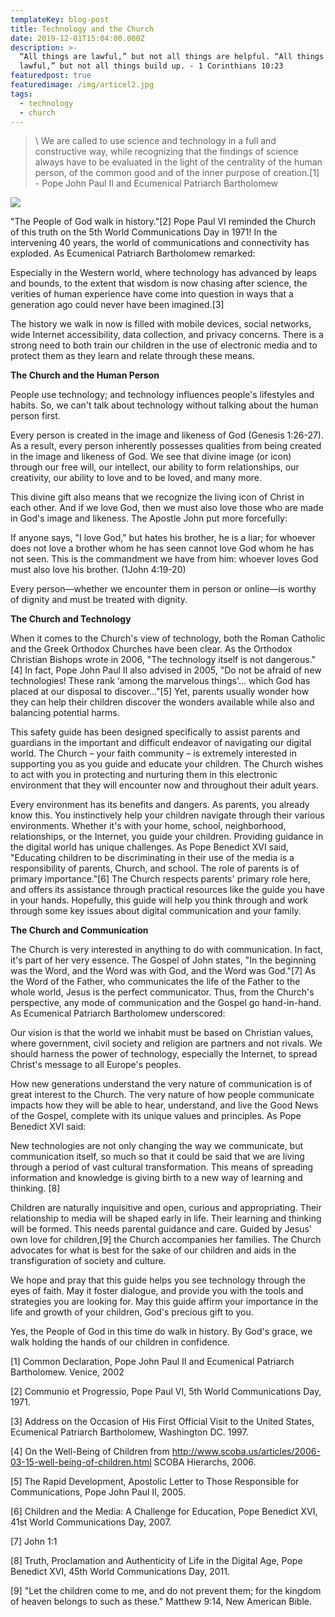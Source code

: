 ```yaml
---
templateKey: blog-post
title: Technology and the Church
date: 2019-12-01T15:04:00.000Z
description: >-
  “All things are lawful,” but not all things are helpful. “All things are
  lawful,” but not all things build up. - 1 Corinthians 10:23
featuredpost: true
featuredimage: /img/articel2.jpg
tags:
  - technology
  - church
---
```

> \    We are called to use science and technology in a full and constructive way, while recognizing that the findings of science always have to be evaluated in the light of the centrality of the human person, of the common good and of the inner purpose of creation.\[1] - Pope John Paul II and Ecumenical Patriarch Bartholomew

![](/img/articel2.jpg)

"The People of God walk in history."\[2] Pope Paul VI reminded the Church of this truth on the 5th World Communications Day in 1971! In the intervening 40 years, the world of communications and connectivity has exploded. As Ecumenical Patriarch Bartholomew remarked:

Especially in the Western world, where technology has advanced by leaps and bounds, to the extent that wisdom is now chasing after science, the verities of human experience have come into question in ways that a generation ago could never have been imagined.\[3]



The history we walk in now is filled with mobile devices, social networks, wide Internet accessibility, data collection, and privacy concerns. There is a strong need to both train our children in the use of electronic media and to protect them as they learn and relate through these means.



**The Church and the Human Person**



People use technology; and technology influences people's lifestyles and habits. So, we can't talk about technology without talking about the human person first.



Every person is created in the image and likeness of God (Genesis 1:26-27). As a result, every person inherently possesses qualities from being created in the image and likeness of God. We see that divine image (or icon) through our free will, our intellect, our ability to form relationships, our creativity, our ability to love and to be loved, and many more.



This divine gift also means that we recognize the living icon of Christ in each other. And if we love God, then we must also love those who are made in God's image and likeness. The Apostle John put more forcefully:



If anyone says, "I love God," but hates his brother, he is a liar; for whoever does not love a brother whom he has seen cannot love God whom he has not seen. This is the commandment we have from him: whoever loves God must also love his brother. (1John 4:19-20)



Every person—whether we encounter them in person or online—is worthy of dignity and must be treated with dignity.



**The Church and Technology**



When it comes to the Church's view of technology, both the Roman Catholic and the Greek Orthodox Churches have been clear. As the Orthodox Christian Bishops wrote in 2006, "The technology itself is not dangerous."\[4] In fact, Pope John Paul II also advised in 2005, "Do not be afraid of new technologies! These rank ‘among the marvelous things'… which God has placed at our disposal to discover…"\[5] Yet, parents usually wonder how they can help their children discover the wonders available while also and balancing potential harms.



This safety guide has been designed specifically to assist parents and guardians in the important and difficult endeavor of navigating our digital world. The Church – your faith community – is extremely interested in supporting you as you guide and educate your children. The Church wishes to act with you in protecting and nurturing them in this electronic environment that they will encounter now and throughout their adult years.



Every environment has its benefits and dangers. As parents, you already know this. You instinctively help your children navigate through their various environments. Whether it's with your home, school, neighborhood, relationships, or the Internet, you guide your children. Providing guidance in the digital world has unique challenges. As Pope Benedict XVI said, "Educating children to be discriminating in their use of the media is a responsibility of parents, Church, and school. The role of parents is of primary importance."\[6] The Church respects parents' primary role here, and offers its assistance through practical resources like the guide you have in your hands. Hopefully, this guide will help you think through and work through some key issues about digital communication and your family.



**The Church and Communication**



The Church is very interested in anything to do with communication. In fact, it's part of her very essence. The Gospel of John states, "In the beginning was the Word, and the Word was with God, and the Word was God."\[7] As the Word of the Father, who communicates the life of the Father to the whole world, Jesus is the perfect communicator. Thus, from the Church's perspective, any mode of communication and the Gospel go hand-in-hand. As Ecumenical Patriarch Bartholomew underscored:



Our vision is that the world we inhabit must be based on Christian values, where government, civil society and religion are partners and not rivals. We should harness the power of technology, especially the Internet, to spread Christ's message to all Europe's peoples.



How new generations understand the very nature of communication is of great interest to the Church. The very nature of how people communicate impacts how they will be able to hear, understand, and live the Good News of the Gospel, complete with its unique values and principles. As Pope Benedict XVI said:



New technologies are not only changing the way we communicate, but communication itself, so much so that it could be said that we are living through a period of vast cultural transformation. This means of spreading information and knowledge is giving birth to a new way of learning and thinking. \[8]



Children are naturally inquisitive and open, curious and appropriating. Their relationship to media will be shaped early in life. Their learning and thinking will be formed. This needs parental guidance and care. Guided by Jesus' own love for children,\[9] the Church accompanies her families. The Church advocates for what is best for the sake of our children and aids in the transfiguration of society and culture.



We hope and pray that this guide helps you see technology through the eyes of faith. May it foster dialogue, and provide you with the tools and strategies you are looking for. May this guide affirm your importance in the life and growth of your children, God's precious gift to you.



Yes, the People of God in this time do walk in history. By God's grace, we walk holding the hands of our children in confidence.



\[1] Common Declaration, Pope John Paul II and Ecumenical Patriarch Bartholomew. Venice, 2002



\[2] Communio et Progressio, Pope Paul VI, 5th World Communications Day, 1971.



\[3] Address on the Occasion of His First Official Visit to the United States, Ecumenical Patriarch Bartholomew, Washington DC. 1997.



\[4] On the Well-Being of Children from http://www.scoba.us/articles/2006-03-15-well-being-of-children.html SCOBA Hierarchs, 2006.



\[5] The Rapid Development, Apostolic Letter to Those Responsible for Communications, Pope John Paul II, 2005.



\[6] Children and the Media: A Challenge for Education, Pope Benedict XVI, 41st World Communications Day, 2007.



\[7] John 1:1



\[8] Truth, Proclamation and Authenticity of Life in the Digital Age, Pope Benedict XVI, 45th World Communications Day, 2011.



\[9] "Let the children come to me, and do not prevent them; for the kingdom of heaven belongs to such as these." Matthew 9:14, New American Bible.
